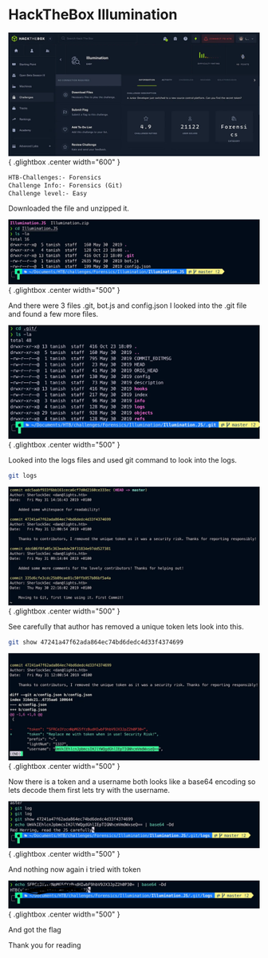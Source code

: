 # HackTheBox Illumination

![Open Lightbox](../assets/Illumination1.webp){ .glightbox .center width="600" }

```
HTB-Challenges:- Forensics  
Challenge Info:- Forensics (Git)  
Challenge level:- Easy
```

Downloaded the file and unzipped it.

![Open Lightbox](../assets/Illumination2.webp){ .glightbox .center width="500" }

And there were 3 files .git, bot.js and config.json I looked into the .git file and found a few more files.

![Open Lightbox](../assets/Illumination3.webp){ .glightbox .center width="500" }

Looked into the logs files and used git command to look into the logs.

```bash
git logs
```
![Open Lightbox](../assets/Illumination4.webp){ .glightbox .center width="500" }


See carefully that author has removed a unique token lets look into this.

```bash
git show 47241a47f62ada864ec74bd6dedc4d33f4374699
```
![Open Lightbox](../assets/Illumination5.webp){ .glightbox .center width="500" }


Now there is a token and a username both looks like a base64 encoding so   
lets decode them first lets try with the username.

![Open Lightbox](../assets/Illumination6.webp){ .glightbox .center width="500" }



And nothing now again i tried with token

![Open Lightbox](../assets/Illumination7.webp){ .glightbox .center width="500" }

And got the flag

Thank you for reading
